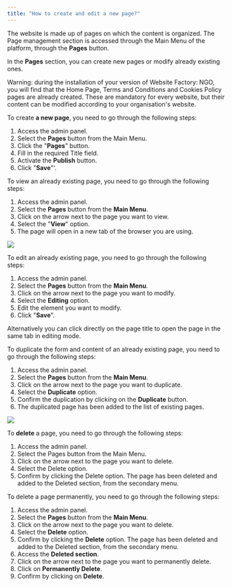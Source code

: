 ```yaml
---
title: "How to create and edit a new page?"
---
```


The website is made up of pages on which the content is organized. The
Page management section is accessed through the Main Menu of the
platform, through the **Pages** button.

In the **Pages** section, you can create new pages or modify already
existing ones.

Warning: during the installation of your version of Website Factory:
NGO, you will find that the Home Page, Terms and Conditions and Cookies
Policy pages are already created. These are mandatory for every website,
but their content can be modified according to your organisation's
website.

To create **a new page**, you need to go through the following steps:

1)  Access the admin panel.
2)  Select the **Pages** button from the Main Menu.
3)  Click the "**Pages**" button.
4)  Fill in the required Title field.
5)  Activate the **Publish** button.
6)  Click "**Save**"'.

To view an already existing page, you need to go through the following
steps:

1)  Access the admin panel.
2)  Select the **Pages** button from the **Main Menu**.
3)  Click on the arrow next to the page you want to view.
4)  Select the "**View**" option.
5)  The page will open in a new tab of the browser you are using.

<a href="/assets/help/015.png">
    <img src="/assets/help/015.png" />
</a>

To edit an already existing page, you need to go through the following
steps:

1)  Access the admin panel.
2)  Select the **Pages** button from the **Main Menu**.
3)  Click on the arrow next to the page you want to modify.
4)  Select the **Editing** option.
5)  Edit the element you want to modify.
6)  Click "**Save**".

Alternatively you can click directly on the page title to open the page
in the same tab in editing mode.

To duplicate the form and content of an already existing page, you need
to go through the following steps:

1)  Access the admin panel.
2)  Select the **Pages** button from the **Main Menu**.
3)  Click on the arrow next to the page you want to duplicate.
4)  Select the **Duplicate** option.
5)  Confirm the duplication by clicking on the **Duplicate** button.
6)  The duplicated page has been added to the list of existing pages.

<a href="/assets/help/029.png">
    <img src="/assets/help/029.png" />
</a>

To **delete** a page, you need to go through the following steps:

1)  Access the admin panel.
2)  Select the Pages button from the Main Menu.
3)  Click on the arrow next to the page you want to delete.
4)  Select the Delete option.
5)  Confirm by clicking the Delete option. The page has been deleted and
    added to the Deleted section, from the secondary menu.

To delete a page permanently, you need to go through the following
steps:

1)  Access the admin panel.
2)  Select the **Pages** button from the **Main Menu**.
3)  Click on the arrow next to the page you want to delete.
4)  Select the **Delete** option.
5)  Confirm by clicking the **Delete** option. The page has been deleted
    and added to the Deleted section, from the secondary menu.
6)  Access the **Deleted section**.
7)  Click on the arrow next to the page you want to permanently delete.
8)  Click on **Permanently Delete**.
9)  Confirm by clicking on **Delete**.
